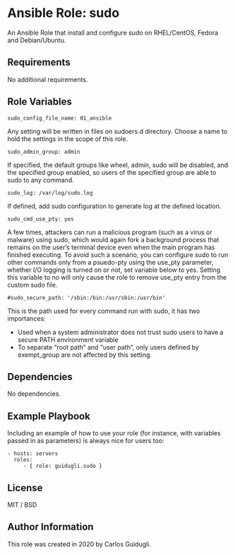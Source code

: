 Ansible Role: sudo
=========

An Ansible Role that install and configure sudo on RHEL/CentOS, Fedora and Debian/Ubuntu.

Requirements
------------

No additional requirements.

Role Variables
--------------

    sudo_config_file_name: 01_ansible

Any setting will be written in files on sudoers.d directory. Choose a name to hold the settings in the scope of this role.

    sudo_admin_group: admin

If specified, the default groups like wheel, admin, sudo will be disabled, and the specified group enabled, so users of the specified group are able to sudo to any command.

    sudo_log: /var/log/sudo.log

If defined, add sudo configuration to generate log at the defined location.

    sudo_cmd_use_pty: yes

A few times, attackers can run a malicious program (such as a virus or malware) using sudo, which would again fork a background process that remains on the user’s terminal device even when the main program has finished executing. To avoid such a scenario, you can configure sudo to run other commands only from a psuedo-pty using the use_pty parameter, whether I/O logging is turned on or not, set variable below to yes. Setting this variable to no will only cause the role to remove use_pty entry from the custom sudo file.

    #sudo_secure_path: '/sbin:/bin:/usr/sbin:/usr/bin'

This is the path used for every command run with sudo, it has two importances:
- Used when a system administrator does not trust sudo users to have a secure PATH environment variable
- To separate “root path” and “user path”, only users defined by exempt_group are not affected by this setting.



Dependencies
------------

No dependencies.

Example Playbook
----------------

Including an example of how to use your role (for instance, with variables passed in as parameters) is always nice for users too:

    - hosts: servers
      roles:
         - { role: guidugli.sudo }

License
-------

MIT / BSD

Author Information
------------------

This role was created in 2020 by Carlos Guidugli.

